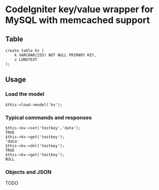 # CodeIgniter key/value wrapper for MySQL with memcached support

## Table

	create table kv (
		k VARCHAR(255) NOT NULL PRIMARY KEY,
		v LONGTEXT
	);

## Usage

### Load the model
	$this->load->model('kv');

### Typical commands and responses
	$this->kv->set('testkey','data');
	TRUE
	$this->kv->get('testkey');
	'data'
	$this->kv->del('testkey');
	TRUE
	$this->kv->get('testkey');
	NULL

### Objects and JSON

TODO

